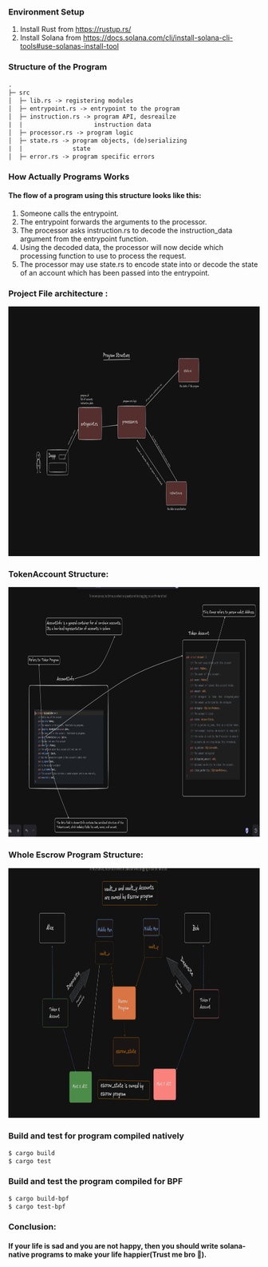 ### Environment Setup
1. Install Rust from https://rustup.rs/
2. Install Solana from https://docs.solana.com/cli/install-solana-cli-tools#use-solanas-install-tool


### Structure of the Program
```
.
├─ src
│  ├─ lib.rs -> registering modules
│  ├─ entrypoint.rs -> entrypoint to the program
│  ├─ instruction.rs -> program API, desreailze
|  |                    instruction data
│  ├─ processor.rs -> program logic
│  ├─ state.rs -> program objects, (de)serializing
|  |              state
│  ├─ error.rs -> program specific errors
```

### How Actually Programs Works

#### The flow of a program using this structure looks like this:

1. Someone calls the entrypoint.
2. The entrypoint forwards the arguments to the processor.
3. The processor asks instruction.rs to decode the instruction_data argument from the
   entrypoint function.
4. Using the decoded data, the processor will now decide which processing function to
   use to process the request.
5. The processor may use state.rs to encode state into or decode the state of an
   account which has been passed into the entrypoint.


### Project File architecture :

<img src="images/project_structure.png" alt="Project Structure" width="900" height="500"/>
<br/>

### TokenAccount Structure:
<img src="https://github.com/baindlapranayraj/escrow-native/blob/master/images/token_account.png" alt="Project Structure" width="900" height="500"/>

<br/>

### Whole Escrow Program Structure:
<img src="https://github.com/baindlapranayraj/escrow-native/blob/master/images/account_flow.png" alt="Project Structure" width="900" height="500"/>


### Build and test for program compiled natively
```
$ cargo build
$ cargo test
```




### Build and test the program compiled for BPF
```
$ cargo build-bpf
$ cargo test-bpf
```

### Conclusion:
#### If your life is sad and you are not happy, then you should write solana-native programs to make your life happier(Trust me bro 🙂).
